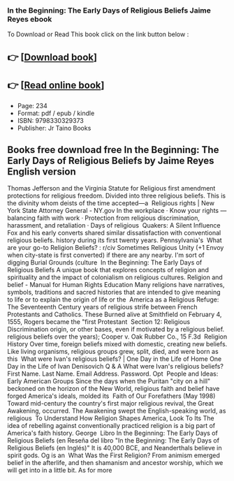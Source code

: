 ### In the Beginning: The Early Days of Religious Beliefs Jaime Reyes ebook

To Download or Read This book click on the link button below :

## 👉  [**[Download book](http://get-pdfs.com/download.php?group=book&from=github.com&id=719115&lnk=1066 "Download book")**]

## 👉  [**[Read online book](http://get-pdfs.com/download.php?group=book&from=github.com&id=719115&lnk=1066 "Read online book")**]


* Page: 234
* Format: pdf / epub / kindle
* ISBN: 9798330329373
* Publisher: Jr Taino Books



## Books free download free In the Beginning: The Early Days of Religious Beliefs by Jaime Reyes English version



 Thomas Jefferson and the Virginia Statute for Religious first amendment protections for religious freedom. Divided into three religious beliefs. This is the divinity whom deists of the time accepted—a 
 Religious rights | New York State Attorney General - NY.gov In the workplace · Know your rights — balancing faith with work · Protection from religious discrimination, harassment, and retaliation · Days of religious 
 Quakers: A Silent Influence Fox and his early converts shared similar dissatisfaction with conventional religious beliefs. history during its first twenty years. Pennsylvania&#039;s 
 What are your go-to Religion Beliefs? : r/civ Sometimes Religious Unity (+1 Envoy when city-state is first converted) if there are any nearby. I&#039;m sort of digging Burial Grounds (culture 
 In the Beginning: The Early Days of Religious Beliefs A unique book that explores concepts of religion and spirituality and the impact of colonialism on religious cultures.
 Religion and belief - Manual for Human Rights Education Many religions have narratives, symbols, traditions and sacred histories that are intended to give meaning to life or to explain the origin of life or the 
 America as a Religious Refuge: The Seventeenth Century years of religious strife between French Protestants and Catholics. These Burned alive at Smithfield on February 4, 1555, Rogers became the &quot;first Protestant 
 Section 12: Religious Discrimination origin, or other bases, even if motivated by a religious belief. religious beliefs over the years); Cooper v. Oak Rubber Co., 15 F.3d 
 Religion History Over time, foreign beliefs mixed with domestic, creating new beliefs. Like living organisms, religious groups grew, split, died, and were born as this 
 What were Ivan&#039;s religious beliefs? | One Day in the Life of Home One Day in the Life of Ivan Denisovich Q &amp; A What were Ivan&#039;s religious beliefs? First Name. Last Name. Email Address. Password. Opt 
 People and Ideas: Early American Groups Since the days when the Puritan &quot;city on a hill&quot; beckoned on the horizon of the New World, religious faith and belief have forged America&#039;s ideals, molded its 
 Faith of Our Forefathers (May 1998) Toward mid-century the country&#039;s first major religious revival, the Great Awakening, occurred. The Awakening swept the English-speaking world, as religious 
 To Understand How Religion Shapes America, Look To Its The idea of rebelling against conventionally practiced religion is a big part of America&#039;s faith history. George 
 Libro In the Beginning: The Early Days of Religious Beliefs (en Reseña del libro &quot;In the Beginning: The Early Days of Religious Beliefs (en Inglés)&quot; It is 40,000 BCE, and Neanderthals believe in spirit gods. Og is an 
 What Was the First Religion? From animism emerged belief in the afterlife, and then shamanism and ancestor worship, which we will get into in a little bit. As for more 





